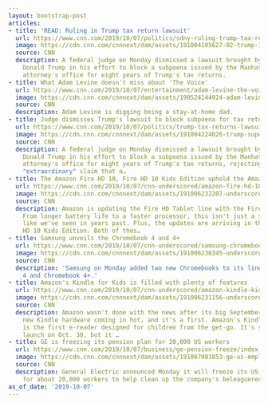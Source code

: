```yaml
---
layout: bootstrap-post
articles:
- title: 'READ: Ruling in Trump tax return lawsuit'
  url: https://www.cnn.com/2019/10/07/politics/sdny-ruling-trump-tax-returns/index.html
  image: https://cdn.cnn.com/cnnnext/dam/assets/191004105627-02-trump-1004-super-tease.jpg
  source: CNN
  description: A federal judge on Monday dismissed a lawsuit brought by President
    Donald Trump in his effort to block a subpoena issued by the Manhattan district
    attorney's office for eight years of Trump's tax returns.
- title: What Adam Levine doesn't miss about 'The Voice'
  url: https://www.cnn.com/2019/10/07/entertainment/adam-levine-the-voice/index.html
  image: https://cdn.cnn.com/cnnnext/dam/assets/190524144924-adam-levine-s16-restricted-super-tease.jpg
  source: CNN
  description: Adam Levine is digging being a stay-at-home dad.
- title: Judge dismisses Trump's lawsuit to block subpoena for tax returns
  url: https://www.cnn.com/2019/10/07/politics/trump-tax-returns-lawsuit/index.html
  image: https://cdn.cnn.com/cnnnext/dam/assets/191004224026-trump-super-tease.jpg
  source: CNN
  description: A federal judge on Monday dismissed a lawsuit brought by President
    Donald Trump in his effort to block a subpoena issued by the Manhattan district
    attorney's office for eight years of Trump's tax returns, rejecting the President's
    "extraordinary" claim that a…
- title: The Amazon Fire HD 10, Fire HD 10 Kids Edition uphold the Amazon tablet legacy
  url: https://www.cnn.com/2019/10/07/cnn-underscored/amazon-fire-hd-10-kids-edition-tablet-pricing-features-buy/index.html
  image: https://cdn.cnn.com/cnnnext/dam/assets/191006232207-underscored-amazon-fire-hd-10-and-fire-hd-10-kids-edition-super-tease.jpg
  source: CNN
  description: Amazon is updating the Fire HD Tablet line with the Fire HD 10 today.
    From longer battery life to a faster processor, this isn't just a small boost,
    like we've seen in years past. Plus, the updates are arriving in the new Fire
    HD 10 Kids Edition. Both of thes…
- title: Samsung unveils the Chromebook 4 and 4+
  url: https://www.cnn.com/2019/10/07/cnn-underscored/samsung-chromebook-4-4-pricing-features-buy/index.html
  image: https://cdn.cnn.com/cnnnext/dam/assets/191006230345-underscored-samsung-chromebook-4-and-4-super-tease.jpg
  source: CNN
  description: 'Samsung on Monday added two new Chromebooks to its lineup: The Chromebook
    4 and Chromebook 4+.'
- title: Amazon's Kindle for Kids is filled with plenty of features
  url: https://www.cnn.com/2019/10/07/cnn-underscored/amazon-kindle-kids-edition-pricing-features-buy/index.html
  image: https://cdn.cnn.com/cnnnext/dam/assets/191006231156-underscored-amazon-kindle-kids-edition-lead-super-tease.jpg
  source: CNN
  description: Amazon wasn't done with the news after its big September event. There's
    new Kindle hardware coming in hot, and it's a first. Amazon's Kindle Kids Edition
    is the first e-reader designed for children from the get-go. It's scheduled to
    launch on Oct. 30, but it …
- title: GE is freezing its pension plan for 20,000 US workers
  url: https://www.cnn.com/2019/10/07/business/ge-pension-freeze/index.html
  image: https://cdn.cnn.com/cnnnext/dam/assets/191007081853-ge-us-employee-restricted-super-tease.jpg
  source: CNN
  description: General Electric announced Monday it will freeze its US pension plan
    for about 20,000 workers to help clean up the company's beleaguered balance sheet.
as_of_date: '2019-10-07'
---
```


